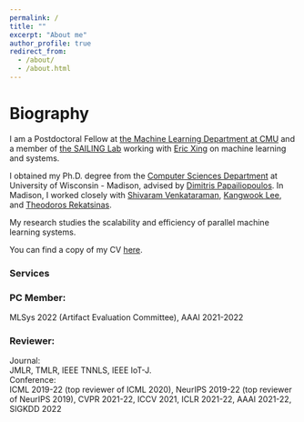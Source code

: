 ```yaml
---
permalink: /
title: ""
excerpt: "About me"
author_profile: true
redirect_from: 
  - /about/
  - /about.html
---
```


Biography
======
I am a Postdoctoral Fellow at [the Machine Learning Department at CMU](https://www.ml.cmu.edu/) and a member of [the SAILING Lab](https://sailing-lab.github.io/) working with [Eric Xing](http://www.cs.cmu.edu/~epxing/) on machine learning and systems.


I obtained my Ph.D. degree from the [Computer Sciences Department](https://www.cs.wisc.edu/) at University of Wisconsin - Madison, advised by [Dimitris Papailiopoulos](http://papail.io/). In Madison, I worked closely with [Shivaram Venkataraman](http://shivaram.org/), [Kangwook Lee](http://kangwooklee.com/), and [Theodoros Rekatsinas](https://thodrek.github.io/).

My research studies the scalability and efficiency of parallel machine learning systems.

You can find a copy of my CV [here](https://drive.google.com/file/d/1-E39TSBWRJPg6zEDzNKH9GTGJeph0USb/view?usp=sharing).

### Services
### PC Member:
MLSys 2022 (Artifact Evaluation Committee), AAAI 2021-2022  
### Reviewer:
Journal:  
JMLR, TMLR, IEEE TNNLS, IEEE IoT-J.  
Conference:  
ICML 2019-22 (top reviewer of ICML 2020), NeurIPS 2019-22 (top reviewer of NeurIPS 2019), CVPR 2021-22, ICCV 2021, ICLR 2021-22, AAAI 2021-22, SIGKDD 2022